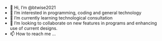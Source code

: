 - 👋 Hi, I’m @btwise2021
- 👀 I’m interested in programming, coding and general technology
- 🌱 I’m currently learning technological consultation
- 💞️ I’m looking to collaborate on new features in programs and enhancing use of current designs.
- 📫 How to reach me ...

<!---
btwise2021/btwise2021 is a ✨ special ✨ repository because its `README.md` (this file) appears on your GitHub profile.
You can click the Preview link to take a look at your changes.
--->

